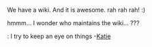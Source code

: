 We have a wiki. And it is awesome. rah rah rah! :)

hmmm... I wonder who maintains the wiki... ???

:   I try to keep an eye on things -[Katie](User:Katie)
